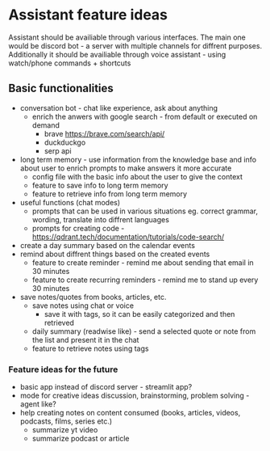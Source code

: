 # Assistant feature ideas
Assistant should be availiable through various interfaces.
The main one would be discord bot - a server with multiple channels for diffrent purposes.
Additionally it should be availiable through voice assistant - using watch/phone commands + shortcuts

## Basic functionalities
- conversation bot - chat like experience, ask about anything
    - enrich the anwers with google search - from default or executed on demand
        - brave https://brave.com/search/api/
        - duckduckgo
        - serp api
- long term memory - use information from the knowledge base and info about user to enrich prompts to make answers it more accurate
    - config file with the basic info about the user to give the context
    - feature to save info to long term memory
    - feature to retrieve info from long term memory
- useful functions (chat modes)
    - prompts that can be used in various situations eg. correct grammar, wording, translate into diffrent languages
    - prompts for creating code - https://qdrant.tech/documentation/tutorials/code-search/
- create a day summary based on the calendar events
- remind about diffrent things based on the created events
    - feature to create reminder - remind me about sending that email in 30 minutes
    - feature to create recurring reminders - remind me to stand up every 30 minutes
- save notes/quotes from books, articles, etc.
    - save notes using chat or voice
        - save it with tags, so it can be easily categorized and then retrieved
    - daily summary (readwise like) - send a selected quote or note from the list and present it in the chat
    - feature to retrieve notes using tags

### Feature ideas for the future
- basic app instead of discord server - streamlit app?
- mode for creative ideas discussion, brainstorming, problem solving - agent like?
- help creating notes on content consumed (books, articles, videos, podcasts, films, series etc.)
    - summarize yt video
    - summarize podcast or article